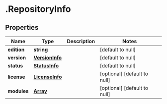 # .RepositoryInfo

## Properties
Name | Type | Description | Notes
------------ | ------------- | ------------- | -------------
**edition** | **string** |  | [default to null]
**version** | [**VersionInfo**](VersionInfo.md) |  | [default to null]
**status** | [**StatusInfo**](StatusInfo.md) |  | [default to null]
**license** | [**LicenseInfo**](LicenseInfo.md) |  | [optional] [default to null]
**modules** | [**Array<ModuleInfo>**](ModuleInfo.md) |  | [optional] [default to null]



